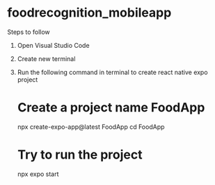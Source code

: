 # foodrecognition_mobileapp

Steps to follow
1. Open Visual Studio Code
2. Create new terminal
3. Run the following command in terminal to create react native expo project

   # Create a project name FoodApp
   npx create-expo-app@latest FoodApp
   cd FoodApp

   # Try to run the project
   npx expo start
